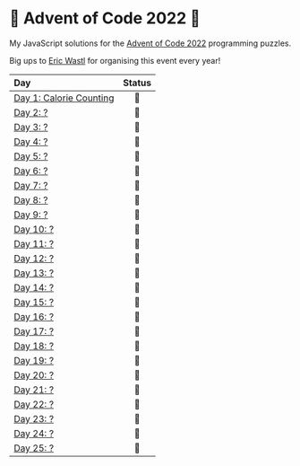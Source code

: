 # 🎄 Advent of Code 2022 🎄

My JavaScript solutions for the [Advent of Code 2022](https://adventofcode.com/2022) programming puzzles.

Big ups to [Eric Wastl](https://twitter.com/ericwastl) for organising this event every year!

| Day | Status |
| :--- | :---: |
| [Day 1: Calorie Counting](./day01) | 🧠 |
| [Day 2: ?](./day02) | 🧠 |
| [Day 3: ?](./day03) | 🧠 |
| [Day 4: ?](./day04) | 🧠 |
| [Day 5: ?](./day05) | 🧠 |
| [Day 6: ?](./day06) | 🧠 |
| [Day 7: ?](./day07) | 🧠 |
| [Day 8: ?](./day08) | 🧠 |
| [Day 9: ?](./day09) | 🧠 |
| [Day 10: ?](./day10) | 🧠 |
| [Day 11: ?](./day11) | 🧠 |
| [Day 12: ?](./day12) | 🧠 |
| [Day 13: ?](./day13) | 🧠 |
| [Day 14: ?](./day14) | 🧠 |
| [Day 15: ?](./day15) | 🧠 |
| [Day 16: ?](./day16) | 🧠 |
| [Day 17: ?](./day17) | 🧠 |
| [Day 18: ?](./day18) | 🧠 |
| [Day 19: ?](./day19) | 🧠 |
| [Day 20: ?](./day20) | 🧠 |
| [Day 21: ?](./day21) | 🧠 |
| [Day 22: ?](./day22) | 🧠 |
| [Day 23: ?](./day23) | 🧠 |
| [Day 24: ?](./day24) | 🧠 |
| [Day 25: ?](./day25) | 🧠 |
